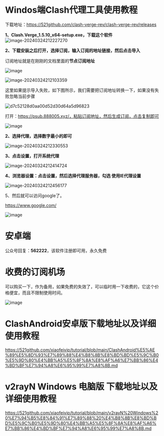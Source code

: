 # Windos端Clash代理工具使用教程

下载地址：https://521github.com/clash-verge-rev/clash-verge-rev/releases

**1、Clash.Verge_1.5.10_x64-setup.exe，下载这个软件**
![image-20240324212227270](https://github.com/xiaofeivip/tutorial/assets/37949125/20e2ca07-620f-4bc6-831b-89315ed85730)


**2、下载安装之后打开，选择订阅，输入订阅的地址链接，然后点击导入**

订阅地址就是在刚刚的文档里面的**节点订阅地址**

![image](https://github.com/xiaofeivip/tutorial/assets/37949125/b744de65-b428-4c1a-8d8c-f07b72755582)


![image-20240324212103359](https://github.com/xiaofeivip/tutorial/assets/37949125/9840f6c1-0c5c-4ef7-97b1-8f432f508349)

这里如果提示导入失败，如下图所示，我们需要把订阅地址转换一下，如果没有失败忽略当前步骤

![d7c52128d0aa00d52d30d64a5d96823](https://github.com/xiaofeivip/tutorial/assets/37949125/b07d29b1-2733-45a1-a475-83ad19f1cc1e)

打开：https://psub.888005.xyz/，粘贴订阅地址，然后生成订阅，点击复制即可

![image](https://github.com/xiaofeivip/tutorial/assets/37949125/cf27732e-058a-4745-8e65-c7d00fdc809d)

**2、选择代理，选择数字最小的即可**

![image-20240324212330553](https://github.com/xiaofeivip/tutorial/assets/37949125/a28380b3-0877-4fab-bb65-c593f842cb4e)


**3、点击设置，打开系统代理**

![image-20240324212414724](https://github.com/xiaofeivip/tutorial/assets/37949125/88d22495-53cf-4f95-8541-98816e894d32)


**4、浏览器设置：点击设置，然后选择代理服务器，勾选 使用IE代理设置**

![image-20240324212456177](https://github.com/xiaofeivip/tutorial/assets/37949125/17ade8fb-7568-4f65-9832-ba0912270da1)


5、然后就可以访问google了。

https://www.google.com/

![image](https://github.com/xiaofeivip/tutorial/assets/37949125/736b94ee-dd16-428c-a146-204c61461ff1)

# 安卓端

公众号回复：**562222**，该软件注册即可用，永久免费


# 收费的订阅机场

可以购买一下，作为备用，如果免费的失效了，可以临时用一下收费的，它这个价格便宜，而且不限制使用时间。

![image](https://github.com/xiaofeivip/tutorial/assets/37949125/3a4ef3ed-1865-4144-8fee-b044c3736001)

# ClashAndroid安卓版下载地址以及详细使用教程

https://521github.com/xiaofeivip/tutorial/blob/main/ClashAndroid%E5%AE%89%E5%8D%93%E7%89%88%E4%B8%8B%E8%BD%BD%E5%9C%B0%E5%9D%80%E4%BB%A5%E5%8F%8A%E8%AF%A6%E7%BB%86%E4%BD%BF%E7%94%A8%E6%95%99%E7%A8%8B.md

# v2rayN Windows 电脑版 下载地址以及详细使用教程

https://521github.com/xiaofeivip/tutorial/blob/main/v2rayN%20Windows%20%E7%94%B5%E8%84%91%E7%89%88%20%E4%B8%8B%E8%BD%BD%E5%9C%B0%E5%9D%80%E4%BB%A5%E5%8F%8A%E8%AF%A6%E7%BB%86%E4%BD%BF%E7%94%A8%E6%95%99%E7%A8%8B.md
